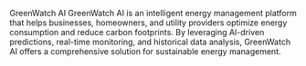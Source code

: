 GreenWatch AI
GreenWatch AI is an intelligent energy management platform that helps businesses, homeowners, and utility providers optimize energy consumption and reduce carbon footprints. By leveraging AI-driven predictions, real-time monitoring, and historical data analysis, GreenWatch AI offers a comprehensive solution for sustainable energy management.
